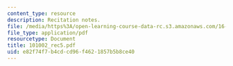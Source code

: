 ```yaml
---
content_type: resource
description: Recitation notes.
file: /media/https%3A/open-learning-course-data-rc.s3.amazonaws.com/16-050-thermal-energy-fall-2002/e82f74f7b4cdcd96f4621857b5b8ce40_101002_rec5.pdf
file_type: application/pdf
resourcetype: Document
title: 101002_rec5.pdf
uid: e82f74f7-b4cd-cd96-f462-1857b5b8ce40
---
```

